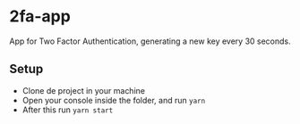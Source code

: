 # 2fa-app
App for Two Factor Authentication, generating a new key every 30 seconds.

## Setup
 - Clone de project in your machine
 - Open your console inside the folder, and run `yarn`
 - After this run `yarn start`
